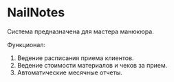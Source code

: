 # NailNotes
Система предназначена для мастера манюкюра.

Функционал:
1. Ведение расписания приема клиентов.
2. Ведение стоимости материалов и чеков за прием.
3. Автоматические месячные отчеты.

